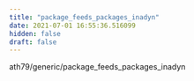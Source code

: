 ```yaml
---
title: "package_feeds_packages_inadyn"
date: 2021-07-01 16:55:36.516099
hidden: false
draft: false
---
```


ath79/generic/package_feeds_packages_inadyn

